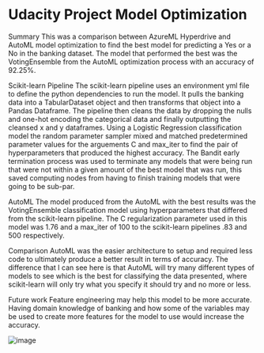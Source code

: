 # Udacity Project Model Optimization
Summary
This was a comparison between AzureML Hyperdrive and AutoML model optimization to find the best model for predicting a Yes or a No in the banking dataset. The model that performed the best was the VotingEnsemble from the AutoML optimization process with an accuracy of 92.25%.

Scikit-learn Pipeline
The scikit-learn pipeline uses an environment yml file to define the python dependencies to run the model. It pulls the banking data into a TabularDataset object and then transforms that object into a Pandas Dataframe. The pipeline then cleans the data by dropping the nulls and one-hot encoding the categorical data and finally outputting the cleansed x and y dataframes. Using a Logistic Regression classification model the random parameter sampler mixed and matched predetermined parameter values for the arguements C and max_iter to find the pair of hyperparameters that produced the highest accuracy. The Bandit early termination process was used to terminate any models that were being run that were not within a given amount of the best model that was run, this saved computing nodes from having to finish training models that were going to be sub-par.

AutoML
The model produced from the AutoML with the best results was the VotingEnsemble classification model using hyperparameters that differed from the scikit-learn pipeline. The C regularization parameter used in this model was 1.76 and a max_iter of 100 to the scikit-learn pipelines .83 and 500 respectively.

Comparison
AutoML was the easier architecture to setup and required less code to ultimately produce a better result in terms of accuracy. The difference that I can see here is that AutoML will try many different types of models to see which is the best for classifying the data presented, where scikit-learn will only try what you specify it should try and no more or less.

Future work
Feature engineering may help this model to be more accurate. Having domain knowledge of banking and how some of the variables may be used to create more features for the model to use would increase the accuracy.

![image](https://user-images.githubusercontent.com/28558135/133321039-1027a188-bc97-47bb-b74b-b32a202f7ae5.png)
